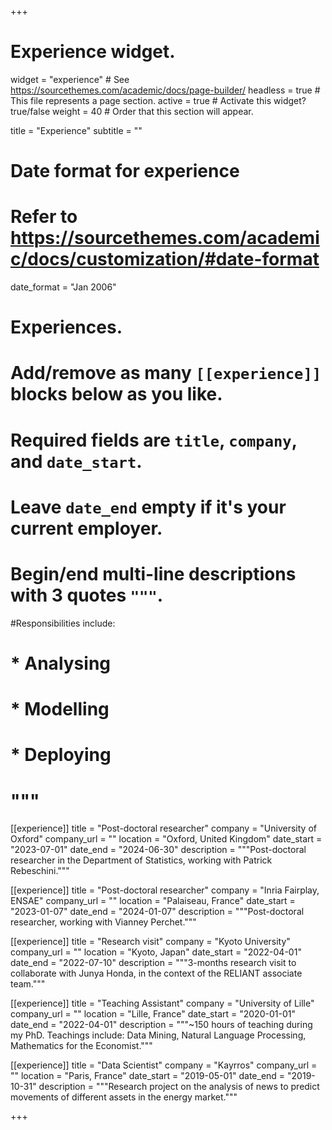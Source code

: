 +++
# Experience widget.
widget = "experience"  # See https://sourcethemes.com/academic/docs/page-builder/
headless = true  # This file represents a page section.
active = true  # Activate this widget? true/false
weight = 40  # Order that this section will appear.

title = "Experience"
subtitle = ""

# Date format for experience
#   Refer to https://sourcethemes.com/academic/docs/customization/#date-format
date_format = "Jan 2006"

# Experiences.
#   Add/remove as many `[[experience]]` blocks below as you like.
#   Required fields are `title`, `company`, and `date_start`.
#   Leave `date_end` empty if it's your current employer.
#   Begin/end multi-line descriptions with 3 quotes `"""`.

#Responsibilities include:
  
#  * Analysing
#  * Modelling
#  * Deploying
#  """

[[experience]]
  title = "Post-doctoral researcher"
  company = "University of Oxford"
  company_url = ""
  location = "Oxford, United Kingdom"
  date_start = "2023-07-01"
  date_end = "2024-06-30"
 description = """Post-doctoral researcher in the Department of Statistics, working with Patrick Rebeschini."""

[[experience]]
  title = "Post-doctoral researcher"
  company = "Inria Fairplay, ENSAE"
  company_url = ""
  location = "Palaiseau, France"
  date_start = "2023-01-07"
  date_end = "2024-01-07"
 description = """Post-doctoral researcher, working with Vianney Perchet."""

[[experience]]
  title = "Research visit"
  company = "Kyoto University"
  company_url = ""
  location = "Kyoto, Japan"
  date_start = "2022-04-01"
  date_end = "2022-07-10"
 description = """3-months research visit to collaborate with Junya Honda, in the context of the RELIANT associate team."""
 
[[experience]]
  title = "Teaching Assistant"
  company = "University of Lille"
  company_url = ""
  location = "Lille, France"
  date_start = "2020-01-01"
  date_end = "2022-04-01"
 description = """~150 hours of teaching during my PhD. Teachings include: Data Mining, Natural Language Processing, Mathematics for the Economist."""

[[experience]]
  title = "Data Scientist"
  company = "Kayrros"
  company_url = ""
  location = "Paris, France"
  date_start = "2019-05-01"
  date_end = "2019-10-31"
  description = """Research project on the analysis of news to predict movements of different assets in the energy market."""


+++
